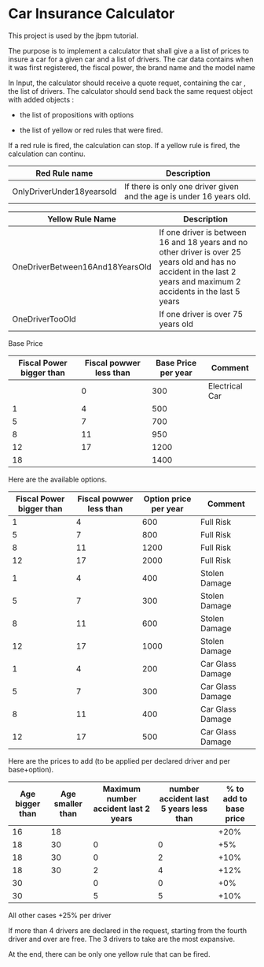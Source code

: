 # Car Insurance Calculator

This project is used by the jbpm tutorial.

The purpose is to implement a calculator that shall give a a list of prices to insure a car for a given car and a list of drivers.
The car data contains when it was first registered, the fiscal power, the brand name and the model name

In Input, the calculator should receive a quote requet, containing the car , the list of drivers. The calculator should send back the same request object with added objects :

* the list of propositions with options

* the list of yellow or red rules that were fired.


If a red rule is fired, the calculation can stop. If a yellow rule is fired, the calculation can continu.

| Red Rule name | Description |
| --- | --- |
| OnlyDriverUnder18yearsold | If there is only one driver given and the age is under 16 years old. |

| Yellow Rule Name | Description | 
| --- | --- |
| OneDriverBetween16And18YearsOld | If one driver is between 16 and 18 years and no other driver is  over 25 years old and has no accident in the last 2 years and maximum 2 accidents in the last 5 years |
| OneDriverTooOld | If one driver is over 75 years old |

Base Price

| Fiscal Power bigger than | Fiscal powwer less than | Base Price per year | Comment |
| --- | --- | --- | --- |
|  | 0 | 300 | Electrical Car |
| 1 | 4 | 500 |  |
| 5 | 7 | 700 |  |
| 8 | 11 | 950 |  |
| 12 | 17 | 1200 |  |
| 18 |  | 1400 |  |

Here are the available options.

| Fiscal Power bigger than | Fiscal powwer less than | Option price per year | Comment |
| --- | --- | --- | --- |
| 1 | 4 | 600 | Full Risk |
| 5 | 7 | 800 | Full Risk |
| 8 | 11 | 1200 | Full Risk |
| 12 | 17 |2000 | Full Risk |
| 1 | 4 | 400 |  Stolen Damage |
| 5 | 7 | 300 | Stolen Damage |
| 8 | 11 | 600 | Stolen Damage |
| 12 | 17 | 1000 | Stolen Damage |
| 1 | 4 | 200 | Car Glass Damage |
| 5 | 7 | 300 | Car Glass Damage |
| 8 | 11 | 400 | Car Glass Damage|
| 12 | 17 | 500 | Car Glass Damage |



Here are the prices to add (to be applied per declared driver and per base+option). 


| Age bigger than | Age smaller than | Maximum number accident last 2 years  | number accident last 5 years less than | % to add to base price |
| --- | --- | --- | --- | --- |
|   16  | 18  |  | | +20% |
| 18 | 30 | 0| 0| +5% |
| 18 | 30 | 0| 2 | +10% |
| 18 | 30 | 2| 4| +12%  |
| 30 |  | 0| 0| +0% |
| 30 | | 5 | 5 | +10% |
All other cases +25% per driver

If more than 4 drivers are declared in the request, starting from the fourth driver and over are free. The 3 drivers to take are the most expansive.


At the end, there can be only one yellow rule that can be fired.







